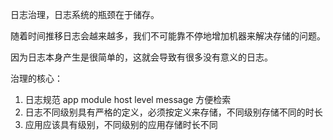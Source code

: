 日志治理，日志系统的瓶颈在于储存。

随着时间推移日志会越来越多，我们不可能靠不停地增加机器来解决存储的问题。

因为日志本身产生是很简单的，这就会导致有很多没有意义的日志。

治理的核心：

1. 日志规范 app module host level message 方便检索
2. 日志不同级别具有严格的定义，必须按定义来存储，不同级别存储不同的时长
3. 应用应该具有级别，不同级别的应用存储时长不同
